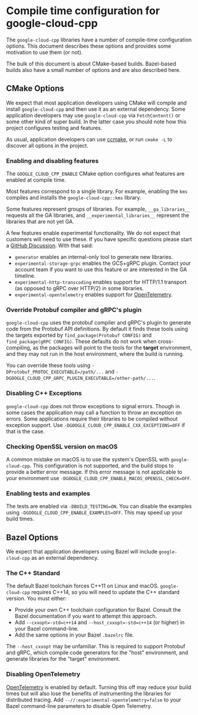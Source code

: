 # Compile time configuration for google-cloud-cpp

The `google-cloud-cpp` libraries have a number of compile-time configuration
options. This document describes these options and provides some motivation to
use them (or not).

The bulk of this document is about CMake-based builds. Bazel-based builds also
have a small number of options and are also described here.

## CMake Options

We expect that most application developers using CMake will compile and install
`google-cloud-cpp` and then use it as an external dependency. Some application
developers may use `google-cloud-cpp` via `FetchContent()` or some other kind of
super build. In the latter case you should note how this project configures
testing and features.

As usual, application developers can use [ccmake], or run `cmake -L` to discover
all options in the project.

### Enabling and disabling features

The `GOOGLE_CLOUD_CPP_ENABLE` CMake option configures what features are enabled
at compile time.

Most features correspond to a single library. For example, enabling the `kms`
compiles and installs the `google-cloud-cpp::kms` library.

Some features represent groups of libraries. For example, `__ga_libraries__`
requests all the GA libraries, and `__experimental_libraries__` represent the
libraries that are not yet GA.

A few features enable experimental functionality. We do not expect that
customers will need to use these. If you have specific questions please start a
[GitHub Discussion]. With that said:

- `generator` enables an internal-only tool to generate new libraries.
- `experimental-storage-grpc` enables the GCS+gRPC plugin. Contact your account
  team if you want to use this feature or are interested in the GA timeline.
- `experimental-http-transcoding` enables support for HTTP/1.1 transport (as
  opposed to gRPC over HTTP/2) in some libraries.
- `experimental-opentelemetry` enables support for [OpenTelemetry].

### Override Protobuf compiler and gRPC's plugin

`google-cloud-cpp` uses the protobuf compiler and gRPC's plugin to generate code
from the Protobuf API definitions. By default it finds these tools using the
targets exported by `find_package(Protobuf CONFIG)` and
`find_package(gRPC CONFIG)`. These defaults do not work when cross-compiling, as
the packages will point to the tools for the **target** environment, and they
may not run in the host environment, where the build is running.

You can override these tools using `-DProtobuf_PROTOC_EXECUTABLE=/path/...` and
`-DGOOGLE_CLOUD_CPP_GRPC_PLUGIN_EXECUTABLE=/other-path/...`.

### Disabling C++ Exceptions

`google-cloud-cpp` does not throw exceptions to signal errors. Though in some
cases the application may call a function to throw an exception on errors. Some
applications require their libraries to be compiled without exception support.
Use `-DGOOGLE_CLOUD_CPP_ENABLE_CXX_EXCEPTIONS=OFF` if that is the case.

### Checking OpenSSL version on macOS

A common mistake on macOS is to use the system's OpenSSL with
`google-cloud-cpp`. This configuration is not supported, and the build stops to
provide a better error message. If this error message is not applicable to your
environment use `-DGOOGLE_CLOUD_CPP_ENABLE_MACOS_OPENSSL_CHECK=OFF`.

### Enabling tests and examples

The tests are enabled via `-DBUILD_TESTING=ON`. You can disable the examples
using `-DGOOGLE_CLOUD_CPP_ENABLE_EXAMPLES=OFF`. This may speed up your build
times.

## Bazel Options

We expect that application developers using Bazel will include
`google-cloud-cpp` as an external dependency.

### The C++ Standard

The default Bazel toolchain forces C++11 on Linux and macOS. `google-cloud-cpp`
requires C++14, so you will need to update the C++ standard version. You must
either:

- Provide your own C++ toolchain configuration for Bazel. Consult the Bazel
  documentation if you want to attempt this approach.
- Add `--cxxopt=-std=c++14` and `--host_cxxopt=-std=c++14` (or higher) in your
  Bazel command-line.
- Add the same options in your Bazel `.bazelrc` file.

The `--host_cxxopt` may be unfamiliar. This is required to support Protobuf and
gRPC, which compile code generators for the "host" environment, and generate
libraries for the "target" environment.

### Disabling OpenTelemetry

[OpenTelemetry] is enabled by default. Turning this off may reduce your build
times but will also lose the benefits of instrumenting the libraries for
distributed tracing. Add `--//:experimental-opentelemetry=false` to your Bazel
command-line parameters to disable Open Telemetry.

[ccmake]: https://cmake.org/cmake/help/latest/manual/ccmake.1.html
[github discussion]: https://github.com/googleapis/google-cloud-cpp/discussions
[opentelemetry]: https://opentelemetry.io/
